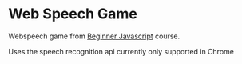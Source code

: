 # Web Speech Game
Webspeech game from [Beginner Javascript](https://beginnerjavascript.com/) course.

Uses the speech recognition api currently only supported in Chrome
